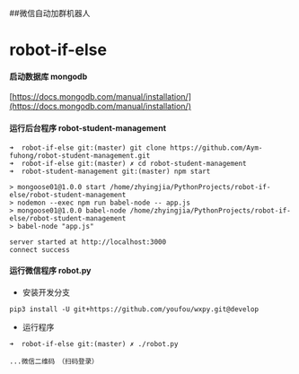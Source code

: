##微信自动加群机器人

# robot-if-else
#### 启动数据库  mongodb 
[https://docs.mongodb.com/manual/installation/](https://docs.mongodb.com/manual/installation/)
#### 运行后台程序 robot-student-management

```
➜  robot-if-else git:(master) git clone https://github.com/Aym-fuhong/robot-student-management.git
➜  robot-if-else git:(master) ✗ cd robot-student-management 
➜  robot-student-management git:(master) npm start

> mongoose01@1.0.0 start /home/zhyingjia/PythonProjects/robot-if-else/robot-student-management
> nodemon --exec npm run babel-node -- app.js
> mongoose01@1.0.0 babel-node /home/zhyingjia/PythonProjects/robot-if-else/robot-student-management
> babel-node "app.js"

server started at http://localhost:3000
connect success

```
#### 运行微信程序 robot.py
 - 安装开发分支

```
pip3 install -U git+https://github.com/youfou/wxpy.git@develop
```
 - 运行程序

```
➜  robot-if-else git:(master) ✗ ./robot.py 

...微信二维码　（扫码登录）
```
